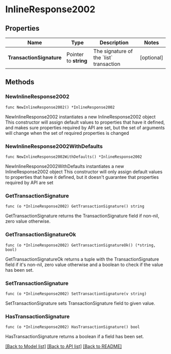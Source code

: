 # InlineResponse2002

## Properties

Name | Type | Description | Notes
------------ | ------------- | ------------- | -------------
**TransactionSignature** | Pointer to **string** | The signature of the &#x60;list&#x60; transaction  | [optional] 

## Methods

### NewInlineResponse2002

`func NewInlineResponse2002() *InlineResponse2002`

NewInlineResponse2002 instantiates a new InlineResponse2002 object
This constructor will assign default values to properties that have it defined,
and makes sure properties required by API are set, but the set of arguments
will change when the set of required properties is changed

### NewInlineResponse2002WithDefaults

`func NewInlineResponse2002WithDefaults() *InlineResponse2002`

NewInlineResponse2002WithDefaults instantiates a new InlineResponse2002 object
This constructor will only assign default values to properties that have it defined,
but it doesn't guarantee that properties required by API are set

### GetTransactionSignature

`func (o *InlineResponse2002) GetTransactionSignature() string`

GetTransactionSignature returns the TransactionSignature field if non-nil, zero value otherwise.

### GetTransactionSignatureOk

`func (o *InlineResponse2002) GetTransactionSignatureOk() (*string, bool)`

GetTransactionSignatureOk returns a tuple with the TransactionSignature field if it's non-nil, zero value otherwise
and a boolean to check if the value has been set.

### SetTransactionSignature

`func (o *InlineResponse2002) SetTransactionSignature(v string)`

SetTransactionSignature sets TransactionSignature field to given value.

### HasTransactionSignature

`func (o *InlineResponse2002) HasTransactionSignature() bool`

HasTransactionSignature returns a boolean if a field has been set.


[[Back to Model list]](../README.md#documentation-for-models) [[Back to API list]](../README.md#documentation-for-api-endpoints) [[Back to README]](../README.md)


